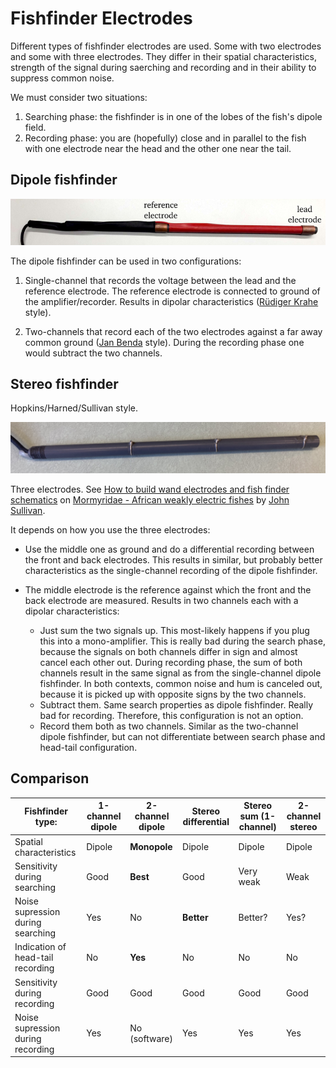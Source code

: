 # Fishfinder Electrodes

Different types of fishfinder electrodes are used. Some with two
electrodes and some with three electrodes. They differ in their
spatial characteristics, strength of the signal during saerching and
recording and in their ability to suppress common noise.

We must consider two situations:

1. Searching phase: the fishfinder is in one of the lobes of the
   fish's dipole field.
2. Recording phase: you are (hopefully) close and in parallel to the
   fish with one electrode near the head and the other one near the
   tail.


## Dipole fishfinder

![dipole fishfinder](images/dipole-fishfinder.png)


The dipole fishfinder can be used in two configurations:

1. Single-channel that records the voltage between the lead and the
   reference electrode. The reference electrode is connected to ground
   of the amplifier/recorder. Results in dipolar characteristics
   ([R&uuml;diger
   Krahe](https://www.biologie.hu-berlin.de/en/groupsites/vhphysiol)
   style).

2. Two-channels that record each of the two electrodes against a far
   away common ground ([Jan Benda](https://bendalab.github.io/) style).
   During the recording phase one would subtract the two channels.


## Stereo fishfinder

Hopkins/Harned/Sullivan style.

![stereo fishfinder](images/sullivan-stereo-fishfinder-by-sophie-picq.jpg)

Three electrodes. See [How to build wand electrodes and fish finder
schematics](https://mormyrids.myspecies.info/en/node/473) on
[Mormyridae - African weakly electric
fishes](https://mormyrids.myspecies.info) by [John
Sullivan](https://mormyrids.myspecies.info/en/user/175).

It depends on how you use the three electrodes:

- Use the middle one as ground and do a differential recording between
  the front and back electrodes. This results in similar, but probably
  better characteristics as the single-channel recording of the dipole
  fishfinder.

- The middle electrode is the reference against which the front and
  the back electrode are measured. Results in two channels each with a
  dipolar characteristics:

  - Just sum the two signals up. This most-likely happens if you plug
    this into a mono-amplifier. This is really bad during the search
    phase, because the signals on both channels differ in sign and
    almost cancel each other out. During recording phase, the sum of
    both channels result in the same signal as from the single-channel
    dipole fishfinder. In both contexts, common noise and hum is
    canceled out, because it is picked up with opposite signs by the
    two channels.
  - Subtract them. Same search properties as dipole fishfinder. Really
    bad for recording. Therefore, this configuration is not an option.
  - Record them both as two channels. Similar as the two-channel
    dipole fishfinder, but can not differentiate between search phase
    and head-tail configuration.


## Comparison

| Fishfinder type:                  | 1-channel dipole  | 2-channel dipole | Stereo differential    | Stereo sum (1-channel) | 2-channel stereo |
| --------------------------------- | ----------------- | ---------------- | ---------------------- | ---------------------- | ---------------- |
| Spatial characteristics           | Dipole            | **Monopole**     | Dipole                 | Dipole                 | Dipole           |
| Sensitivity during searching      | Good              | **Best**         | Good                   | Very weak              | Weak             |
| Noise supression during searching | Yes               | No               | **Better**             | Better?                | Yes?             |
| Indication of head-tail recording | No                | **Yes**          | No                     | No                     | No               |
| Sensitivity during recording      | Good              | Good             | Good                   | Good                   | Good             |
| Noise supression during recording | Yes               | No (software)    | Yes                    | Yes                    | Yes              |
